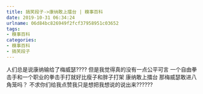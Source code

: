 ```yaml
---
title: 搞笑段子->康纳敢上擂台 | 糗事百科
date: 2019-10-31 06:34:24
urlname: 06d84bc826949f2fcf37958951c03652
tags: 
- 糗事百科
categories:
- 糗事百科
- 搞笑段子
---
```

人们总是说康纳输给了梅威瑟???? 但是我觉得真的没有一点公平可言 一个自由拳击手和一个职业的拳击手打就好比瘦子和胖子打架 康纳敢上擂台 那梅威瑟敢进八角笼吗？ 不求你们给我点赞我只是想把我想说的说出来??????



